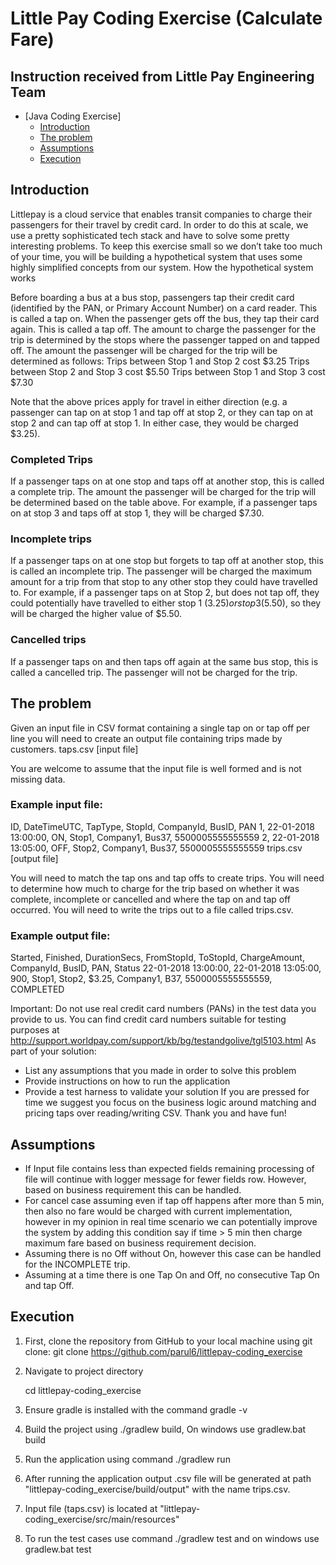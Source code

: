 # Little Pay Coding Exercise (Calculate Fare)

## Instruction received from Little Pay Engineering Team

* [Java Coding Exercise]
  * [Introduction](#introduction-)
  * [The problem](#the-problem)
  * [Assumptions](#assumptions)
  * [Execution](#execution)

<!-- TOC -->

## Introduction 
Littlepay is a cloud service that enables transit companies to charge their passengers for their travel by credit card. In order to do this at scale, we use a pretty sophisticated tech stack and have to solve some pretty interesting problems. To keep this exercise small so we don’t take too much of your time, you will be building a hypothetical system that uses some highly simplified concepts from our system.
How the hypothetical system works

Before boarding a bus at a bus stop, passengers tap their credit card (identified by the PAN, or Primary Account Number) on a card reader. This is called a tap on. When the passenger gets off the bus, they tap their card again. This is called a tap off. The amount to charge the passenger for the trip is determined by the stops where the passenger tapped on and tapped off. The amount the passenger will be charged for the trip will be determined as follows:
Trips between Stop 1 and Stop 2 cost $3.25 Trips between Stop 2 and Stop 3 cost $5.50 Trips between Stop 1 and Stop 3 cost $7.30

Note that the above prices apply for travel in either direction (e.g. a passenger can tap on at stop 1 and tap off at stop 2, or they can tap on at stop 2 and can tap off at stop 1. In either case, they would be charged $3.25).

### Completed Trips
If a passenger taps on at one stop and taps off at another stop, this is called a complete trip. The amount the passenger will be charged for the trip will be determined based on the table above. For example, if a passenger taps on at stop 3 and taps off at stop 1, they will be charged $7.30.

### Incomplete trips
If a passenger taps on at one stop but forgets to tap off at another stop, this is called an incomplete trip. The passenger will be charged the maximum amount for a trip from that stop to any other stop they could have travelled to. For example, if a passenger taps on at Stop 2, but does not tap off, they could potentially have travelled to either stop 1 ($3.25) or stop 3 ($5.50), so they will be charged the higher value of $5.50.

### Cancelled trips
If a passenger taps on and then taps off again at the same bus stop, this is called a cancelled trip. The passenger will not be charged for the trip.

## The problem
Given an input file in CSV format containing a single tap on or tap off per line you will need to create an output file containing trips made by customers.
taps.csv [input file]

You are welcome to assume that the input file is well formed and is not missing data. 
### Example input file:
ID, DateTimeUTC, TapType, StopId, CompanyId, BusID, PAN
1, 22-01-2018 13:00:00, ON, Stop1, Company1, Bus37, 5500005555555559 2, 22-01-2018 13:05:00, OFF, Stop2, Company1, Bus37, 5500005555555559
trips.csv [output file]

You will need to match the tap ons and tap offs to create trips. You will need to determine how much to charge for the trip based on whether it was complete, incomplete or cancelled and where the tap on and tap off occurred. You will need to write the trips out to a file called trips.csv.

### Example output file:

Started, Finished, DurationSecs, FromStopId, ToStopId, ChargeAmount, CompanyId, BusID, PAN, Status
22-01-2018 13:00:00, 22-01-2018 13:05:00, 900, Stop1, Stop2, $3.25, Company1, B37, 5500005555555559, COMPLETED

Important: Do not use real credit card numbers (PANs) in the test data you provide to us.
You can find credit card numbers suitable for testing purposes at http://support.worldpay.com/support/kb/bg/testandgolive/tgl5103.html
As part of your solution:
- List any assumptions that you made in order to solve this problem
- Provide instructions on how to run the application
- Provide a test harness to validate your solution
  If you are pressed for time we suggest you focus on the business logic around matching and pricing taps over reading/writing CSV.
  Thank you and have fun!

## Assumptions
- If Input file contains less than expected fields remaining processing of file will continue with logger message 
  for fewer fields row. However, based on business requirement this can be handled.
- For cancel case assuming even if tap off happens after more than 5 min, then also no fare would be charged with
  current implementation, however in my opinion in real time scenario we can potentially improve the system by 
  adding this condition say if time > 5 min then charge maximum fare based on business requirement decision.  
- Assuming there is no Off without On, however this case can be handled for the INCOMPLETE trip. 
- Assuming at a time there is one Tap On and Off, no consecutive Tap On and tap Off. 

## Execution
1. First, clone the repository from GitHub to your local machine using git clone:
  git clone https://github.com/parul6/littlepay-coding_exercise
2. Navigate to project directory

   cd littlepay-coding_exercise
3. Ensure gradle is installed with the command gradle -v
4. Build the project using ./gradlew build, On windows use gradlew.bat build
5. Run the application using command ./gradlew run
6. After running the application output .csv file will be generated at path "littlepay-coding_exercise/build/output" 
   with the name trips.csv.
7. Input file (taps.csv) is located at "littlepay-coding_exercise/src/main/resources"
8. To run the test cases use command ./gradlew test and on windows use gradlew.bat test


